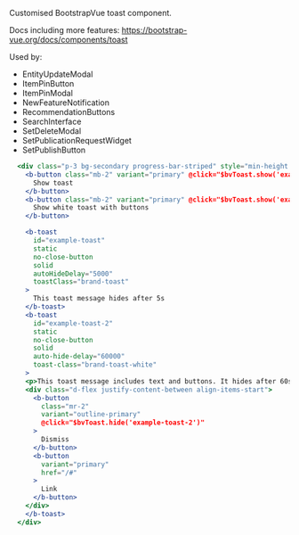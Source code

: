 Customised BootstrapVue toast component.

Docs including more features: https://bootstrap-vue.org/docs/components/toast

Used by:
- EntityUpdateModal
- ItemPinButton
- ItemPinModal
- NewFeatureNotification
- RecommendationButtons
- SearchInterface
- SetDeleteModal
- SetPublicationRequestWidget
- SetPublishButton

```jsx
  <div class="p-3 bg-secondary progress-bar-striped" style="min-height: 170px;">
    <b-button class="mb-2" variant="primary" @click="$bvToast.show('example-toast')">
      Show toast
    </b-button>
    <b-button class="mb-2" variant="primary" @click="$bvToast.show('example-toast-2')">
      Show white toast with buttons
    </b-button>

    <b-toast 
      id="example-toast"
      static
      no-close-button
      solid
      autoHideDelay="5000"
      toastClass="brand-toast"
    >
      This toast message hides after 5s
    </b-toast>
    <b-toast 
      id="example-toast-2"
      static
      no-close-button
      solid
      auto-hide-delay="60000"
      toast-class="brand-toast-white"
    >
    <p>This toast message includes text and buttons. It hides after 60s.</p>
    <div class="d-flex justify-content-between align-items-start">
      <b-button
        class="mr-2"
        variant="outline-primary"
        @click="$bvToast.hide('example-toast-2')"
      >
        Dismiss
      </b-button>
      <b-button
        variant="primary"
        href="/#"
      >
        Link
      </b-button>
    </div>
    </b-toast>
  </div>
```
